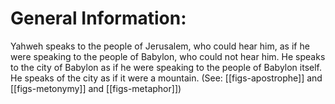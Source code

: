 # General Information:

Yahweh speaks to the people of Jerusalem, who could hear him, as if he were speaking to the people of Babylon, who could not hear him. He speaks to the city of Babylon as if he were speaking to the people of Babylon itself. He speaks of the city as if it were a mountain. (See: [[figs-apostrophe]] and [[figs-metonymy]] and [[figs-metaphor]])
